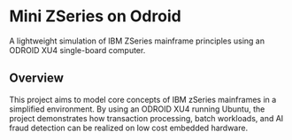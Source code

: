 # Mini ZSeries on Odroid
A lightweight simulation of IBM ZSeries mainframe principles using an ODROID XU4 single-board computer.

## Overview

This project aims to model core concepts of IBM zSeries mainframes in a simplified environment. By using an ODROID XU4 running Ubuntu, the project demonstrates how transaction processing, batch workloads, and AI fraud detection can be realized on low cost embedded hardware.
